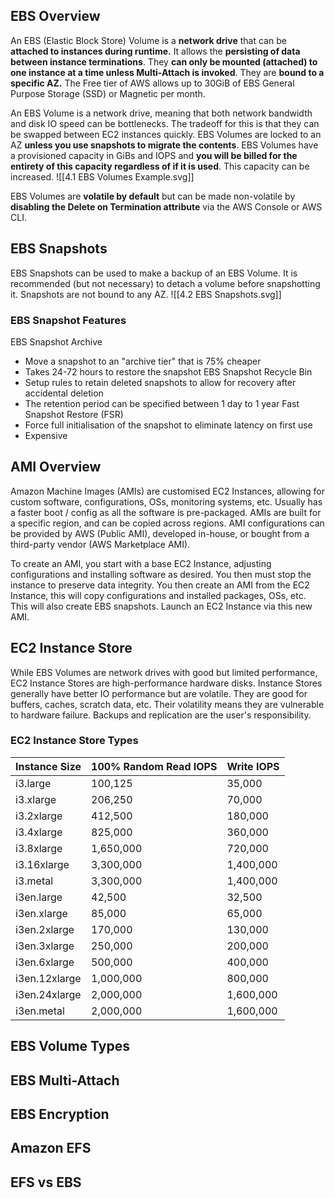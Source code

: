 ## EBS Overview
An EBS (Elastic Block Store) Volume is a **network drive** that can be **attached to instances during runtime.**
It allows the **persisting of data between instance terminations**.
They **can only be mounted (attached) to one instance at a time unless Multi-Attach is invoked**.
They are **bound to a specific AZ.**
The Free tier of AWS allows up to 30GiB of EBS General Purpose Storage (SSD) or Magnetic per month.

An EBS Volume is a network drive, meaning that both network bandwidth and disk IO speed can be bottlenecks. The tradeoff for this is that they can be swapped between EC2 instances quickly.
EBS Volumes are locked to an AZ **unless you use snapshots to migrate the contents**.
EBS Volumes have a provisioned capacity in GiBs and IOPS and **you will be billed for the entirety of this capacity regardless of if it is used**. This capacity can be increased.
![[4.1 EBS Volumes Example.svg]]

EBS Volumes are **volatile by default** but can be made non-volatile by **disabling the Delete on Termination attribute** via the AWS Console or AWS CLI.
## EBS Snapshots
EBS Snapshots can be used to make a backup of an EBS Volume.
It is recommended (but not necessary) to detach a volume before snapshotting it.
Snapshots are not bound to any AZ.
![[4.2 EBS Snapshots.svg]]
### EBS Snapshot Features
EBS Snapshot Archive
- Move a snapshot to an "archive tier" that is 75% cheaper
- Takes 24-72 hours to restore the snapshot
EBS Snapshot Recycle Bin
- Setup rules to retain deleted snapshots to allow for recovery after accidental deletion
- The retention period can be specified between 1 day to 1 year
Fast Snapshot Restore (FSR)
- Force full initialisation of the snapshot to eliminate latency on first use
- Expensive
## AMI Overview
Amazon Machine Images (AMIs) are customised EC2 Instances, allowing for custom software, configurations, OSs, monitoring systems, etc. Usually has a faster boot / config as all the software is pre-packaged.
AMIs are built for a specific region, and can be copied across regions.
AMI configurations can be provided by AWS (Public AMI), developed in-house, or bought from a third-party vendor (AWS Marketplace AMI).

To create an AMI, you start with a base EC2 Instance, adjusting configurations and installing software as desired.
You then must stop the instance to preserve data integrity.
You then create an AMI from the EC2 Instance, this will copy configurations and installed packages, OSs, etc. This will also create EBS snapshots.
Launch an EC2 Instance via this new AMI.
## EC2 Instance Store
While EBS Volumes are network drives with good but limited performance, EC2 Instance Stores are high-performance hardware disks.
Instance Stores generally have better IO performance but are volatile.
They are good for buffers, caches, scratch data, etc.
Their volatility means they are vulnerable to hardware failure.
Backups and replication are the user's responsibility.
### EC2 Instance Store Types
|Instance Size|100% Random Read IOPS|Write IOPS|
|--|--|--|
|i3.large|100,125|35,000|
|i3.xlarge|206,250|70,000|
|i3.2xlarge|412,500|180,000|
|i3.4xlarge|825,000|360,000|
|i3.8xlarge|1,650,000|720,000|
|i3.16xlarge|3,300,000|1,400,000|
|i3.metal|3,300,000|1,400,000|
|i3en.large|42,500|32,500|
|i3en.xlarge|85,000|65,000|
|i3en.2xlarge|170,000|130,000|
|i3en.3xlarge|250,000|200,000|
|i3en.6xlarge|500,000|400,000|
|i3en.12xlarge|1,000,000|800,000|
|i3en.24xlarge|2,000,000|1,600,000|
|i3en.metal|2,000,000|1,600,000|
## EBS Volume Types
## EBS Multi-Attach
## EBS Encryption
## Amazon EFS
## EFS vs EBS